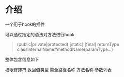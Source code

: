 # 介绍

一个用于hook的插件

可以通过指定的语法对方法进行hook

> (public|private|protected) \[static] \[final] returnType classInternalName#methodName(paramType...)

整体包含信息如下

权限修饰符
返回值类型 
类全路径名称
方法名称 
参数列表
